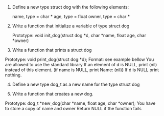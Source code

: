 1. Define a new type struct dog with the following elements:

    name, type = char *
    age, type = float
    owner, type = char *

2. Write a function that initialize a variable of type struct dog

    Prototype: void init_dog(struct dog *d, char *name, float age, char *owner)

3. Write a function that prints a struct dog

Prototype: void print_dog(struct dog *d);
Format: see example bellow
You are allowed to use the standard library
If an element of d is NULL, print (nil) instead of this element. (if name is NULL, print Name: (nil))
If d is NULL print nothing.

4. Define a new type dog_t as a new name for the type struct dog

5. Write a function that creates a new dog.

Prototype: dog_t *new_dog(char *name, float age, char *owner);
You have to store a copy of name and owner
Return NULL if the function fails
